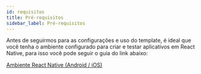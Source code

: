 ```yaml
---
id: requisitos
title: Pré-requisitos
sidebar_label: Pré-requisitos
---
```


Antes de seguirmos para as configurações e uso do template, é ideal que você tenha o ambiente configurado para criar e testar aplicativos em React Native, para isso você pode seguir o guia do link abaixo:

<a class="link-block" href="/docs/ambiente-react-native/ambiente/introducao"><i class="fas fa-link"></i>Ambiente React Native (Android / iOS)</a>
